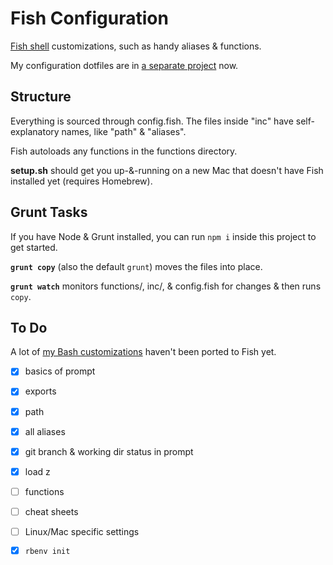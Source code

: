 # Fish Configuration

[Fish shell](http://fishshell.com/) customizations, such as handy aliases & functions.

My configuration dotfiles are in [a separate project](https://github.com/phette23/dotconfig) now.

## Structure

Everything is sourced through config.fish. The files inside "inc" have self-explanatory names, like "path" & "aliases".

Fish autoloads any functions in the functions directory.

**setup.sh** should get you up-&-running on a new Mac that doesn't have Fish installed yet (requires Homebrew).

## Grunt Tasks

If you have Node & Grunt installed, you can run `npm i` inside this project to get started.

**`grunt copy`** (also the default `grunt`) moves the files into place.

**`grunt watch`** monitors functions/, inc/, & config.fish for changes & then runs `copy`.

## To Do

A lot of [my Bash customizations](https://github.com/phette23/bashrc) haven't been ported to Fish yet.

- [x] basics of prompt
- [x] exports
- [x] path
- [x] all aliases
- [x] git branch & working dir status in prompt
- [x] load z
- [ ] functions
- [ ] cheat sheets
- [ ] Linux/Mac specific settings
- [x] `rbenv init`

